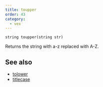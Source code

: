 ```yaml
---
title: toupper
order: 43
category:
  - vex
---
```


`string toupper(string str)`

Returns the string with a-z replaced with A-Z.



## See also

- [tolower](tolower.html)
- [titlecase](titlecase.html)
